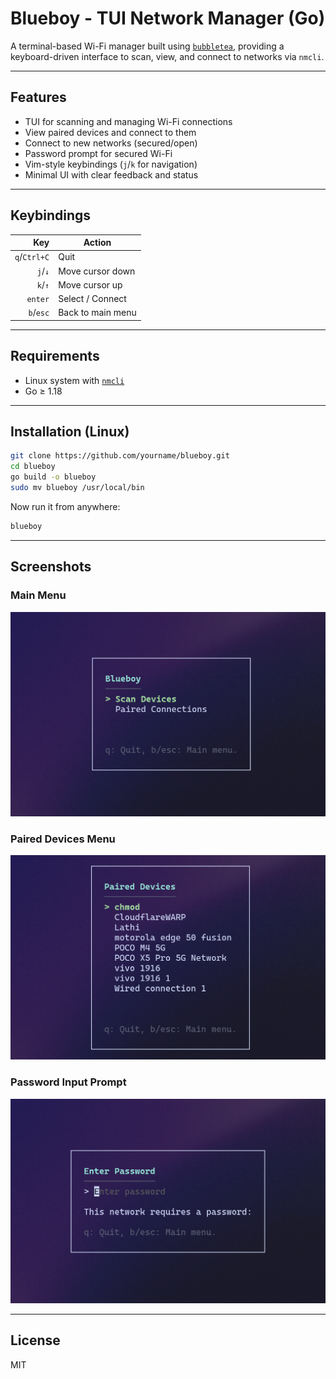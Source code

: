 # Blueboy - TUI Network Manager (Go)

A terminal-based Wi-Fi manager built using [`bubbletea`](https://github.com/charmbracelet/bubbletea), providing a keyboard-driven interface to scan, view, and connect to networks via `nmcli`.

---

## Features

- TUI for scanning and managing Wi-Fi connections  
- View paired devices and connect to them  
- Connect to new networks (secured/open)  
- Password prompt for secured Wi-Fi  
- Vim-style keybindings (`j`/`k` for navigation)  
- Minimal UI with clear feedback and status  

---

## Keybindings

| Key         | Action                        |
|------------:|-------------------------------|
| `q`/`Ctrl+C` | Quit                          |
| `j`/`↓`      | Move cursor down              |
| `k`/`↑`      | Move cursor up                |
| `enter`      | Select / Connect              |
| `b`/`esc`    | Back to main menu             |

---

## Requirements

- Linux system with [`nmcli`](https://wiki.archlinux.org/title/NetworkManager#nmcli)  
- Go ≥ 1.18  

---

## Installation (Linux)

```bash
git clone https://github.com/yourname/blueboy.git
cd blueboy
go build -o blueboy
sudo mv blueboy /usr/local/bin
```

Now run it from anywhere:

```bash
blueboy
```

---

## Screenshots

### Main Menu  
![Main Menu](screenshots/screenshot1.png)

### Paired Devices Menu  
![Paired Devices](screenshots/screenshot2.png)

### Password Input Prompt  
![Password Input](screenshots/screenshot3.png)

---

## License

MIT
